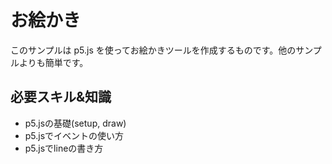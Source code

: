 # お絵かき

このサンプルは p5.js を使ってお絵かきツールを作成するものです。他のサンプルよりも簡単です。

## 必要スキル&知識

- p5.jsの基礎(setup, draw)
- p5.jsでイベントの使い方
- p5.jsでlineの書き方